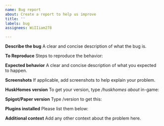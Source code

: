 ```yaml
---
name: Bug report
about: Create a report to help us improve
title: ''
labels: bug
assignees: WiIIiam278

---
```


**Describe the bug**
A clear and concise description of what the bug is.

**To Reproduce**
Steps to reproduce the behavior:

**Expected behavior**
A clear and concise description of what you expected to happen.

**Screenshots**
If applicable, add screenshots to help explain your problem.

**HuskHomes version**
To get your version, type */huskhomes about* in-game:

**Spigot/Paper version**
Type /version to get this:

**Plugins installed**
Please list them below:

**Additional context**
Add any other context about the problem here.
